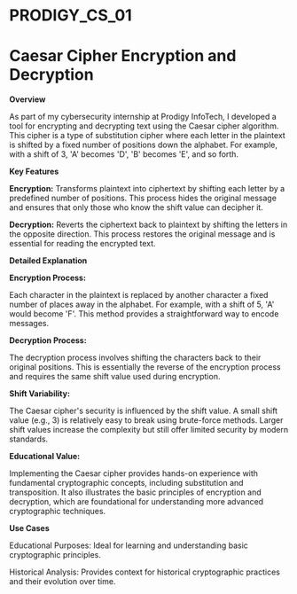 # PRODIGY_CS_01

# Caesar Cipher Encryption and Decryption

**Overview**

As part of my cybersecurity internship at Prodigy InfoTech, I developed a tool for encrypting and decrypting text using the Caesar cipher algorithm. This cipher is a type of substitution cipher where each letter in the plaintext is shifted by a fixed number of positions down the alphabet. For example, with a shift of 3, 'A' becomes 'D', 'B' becomes 'E', and so forth.

**Key Features**

**Encryption:**  Transforms plaintext into ciphertext by shifting each letter by a predefined number of positions. This process hides the original message and ensures that only those who know the shift value can decipher it.

**Decryption:** Reverts the ciphertext back to plaintext by shifting the letters in the opposite direction. This process restores the original message and is essential for reading the encrypted text.

**Detailed Explanation**

**Encryption Process:**

Each character in the plaintext is replaced by another character a fixed number of places away in the alphabet. For example, with a shift of 5, 'A' would become 'F'. This method provides a straightforward way to encode messages.

**Decryption Process:**

The decryption process involves shifting the characters back to their original positions. This is essentially the reverse of the encryption process and requires the same shift value used during encryption.

**Shift Variability:**

The Caesar cipher's security is influenced by the shift value. A small shift value (e.g., 3) is relatively easy to break using brute-force methods. Larger shift values increase the complexity but still offer limited security by modern standards.

**Educational Value:**

Implementing the Caesar cipher provides hands-on experience with fundamental cryptographic concepts, including substitution and transposition. It also illustrates the basic principles of encryption and decryption, which are foundational for understanding more advanced cryptographic techniques.

**Use Cases**

Educational Purposes: Ideal for learning and understanding basic cryptographic principles.

Historical Analysis: Provides context for historical cryptographic practices and their evolution over time.
